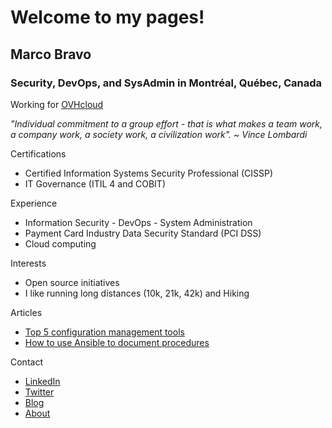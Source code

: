 # Welcome to my pages!

## Marco Bravo

### Security, DevOps, and SysAdmin in Montréal, Québec, Canada

Working for [OVHcloud](https://www.ovhcloud.com/en-ca/about-us/)

*"Individual commitment to a group effort - that is what makes a team work, a company work, a society work, a civilization work". ~ Vince Lombardi*

Certifications
- Certified Information Systems Security Professional (CISSP)
- IT Governance (ITIL 4 and COBIT)

Experience
- Information Security - DevOps - System Administration
- Payment Card Industry Data Security Standard (PCI DSS)
- Cloud computing

Interests
- Open source initiatives
- I like running long distances (10k, 21k, 42k) and Hiking

Articles
- [Top 5 configuration management tools](https://opensource.com/article/18/12/configuration-management-tools)
- [How to use Ansible to document procedures](https://opensource.com/article/19/4/ansible-procedures)

Contact
- [LinkedIn](https://www.linkedin.com/in/marcobravo)
- [Twitter](https://twitter.com/marcobravoram)
- [Blog](https://m4b0.github.io/blog)
- [About](https://m4b0.github.io/about)
